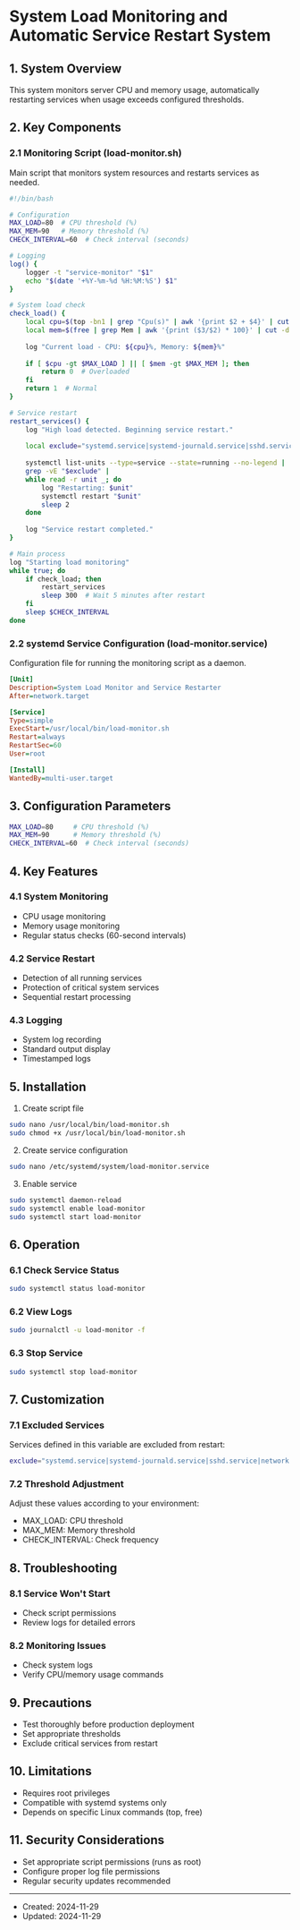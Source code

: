 # System Load Monitoring and Automatic Service Restart System

## 1. System Overview

This system monitors server CPU and memory usage, automatically restarting services when usage exceeds configured thresholds.

## 2. Key Components

### 2.1 Monitoring Script (load-monitor.sh)
Main script that monitors system resources and restarts services as needed.

```bash
#!/bin/bash

# Configuration
MAX_LOAD=80  # CPU threshold (%)
MAX_MEM=90   # Memory threshold (%)
CHECK_INTERVAL=60  # Check interval (seconds)

# Logging
log() {
    logger -t "service-monitor" "$1"
    echo "$(date '+%Y-%m-%d %H:%M:%S') $1"
}

# System load check
check_load() {
    local cpu=$(top -bn1 | grep "Cpu(s)" | awk '{print $2 + $4}' | cut -d. -f1)
    local mem=$(free | grep Mem | awk '{print ($3/$2) * 100}' | cut -d. -f1)
    
    log "Current load - CPU: ${cpu}%, Memory: ${mem}%"
    
    if [ $cpu -gt $MAX_LOAD ] || [ $mem -gt $MAX_MEM ]; then
        return 0  # Overloaded
    fi
    return 1  # Normal
}

# Service restart
restart_services() {
    log "High load detected. Beginning service restart."
    
    local exclude="systemd.service|systemd-journald.service|sshd.service|network.service"
    
    systemctl list-units --type=service --state=running --no-legend | 
    grep -vE "$exclude" | 
    while read -r unit _; do
        log "Restarting: $unit"
        systemctl restart "$unit"
        sleep 2
    done
    
    log "Service restart completed."
}

# Main process
log "Starting load monitoring"
while true; do
    if check_load; then
        restart_services
        sleep 300  # Wait 5 minutes after restart
    fi
    sleep $CHECK_INTERVAL
done
```

### 2.2 systemd Service Configuration (load-monitor.service)
Configuration file for running the monitoring script as a daemon.

```ini
[Unit]
Description=System Load Monitor and Service Restarter
After=network.target

[Service]
Type=simple
ExecStart=/usr/local/bin/load-monitor.sh
Restart=always
RestartSec=60
User=root

[Install]
WantedBy=multi-user.target
```

## 3. Configuration Parameters

```bash
MAX_LOAD=80     # CPU threshold (%)
MAX_MEM=90      # Memory threshold (%)
CHECK_INTERVAL=60  # Check interval (seconds)
```

## 4. Key Features

### 4.1 System Monitoring
- CPU usage monitoring
- Memory usage monitoring
- Regular status checks (60-second intervals)

### 4.2 Service Restart
- Detection of all running services
- Protection of critical system services
- Sequential restart processing

### 4.3 Logging
- System log recording
- Standard output display
- Timestamped logs

## 5. Installation

1. Create script file
```bash
sudo nano /usr/local/bin/load-monitor.sh
sudo chmod +x /usr/local/bin/load-monitor.sh
```

2. Create service configuration
```bash
sudo nano /etc/systemd/system/load-monitor.service
```

3. Enable service
```bash
sudo systemctl daemon-reload
sudo systemctl enable load-monitor
sudo systemctl start load-monitor
```

## 6. Operation

### 6.1 Check Service Status
```bash
sudo systemctl status load-monitor
```

### 6.2 View Logs
```bash
sudo journalctl -u load-monitor -f
```

### 6.3 Stop Service
```bash
sudo systemctl stop load-monitor
```

## 7. Customization

### 7.1 Excluded Services
Services defined in this variable are excluded from restart:
```bash
exclude="systemd.service|systemd-journald.service|sshd.service|network.service"
```

### 7.2 Threshold Adjustment
Adjust these values according to your environment:
- MAX_LOAD: CPU threshold
- MAX_MEM: Memory threshold
- CHECK_INTERVAL: Check frequency

## 8. Troubleshooting

### 8.1 Service Won't Start
- Check script permissions
- Review logs for detailed errors

### 8.2 Monitoring Issues
- Check system logs
- Verify CPU/memory usage commands

## 9. Precautions

- Test thoroughly before production deployment
- Set appropriate thresholds
- Exclude critical services from restart

## 10. Limitations

- Requires root privileges
- Compatible with systemd systems only
- Depends on specific Linux commands (top, free)

## 11. Security Considerations

- Set appropriate script permissions (runs as root)
- Configure proper log file permissions
- Regular security updates recommended

---
- Created: 2024-11-29
- Updated: 2024-11-29